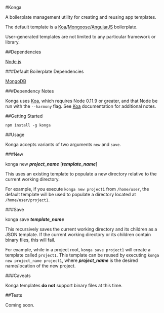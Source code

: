 #Konga

A boilerplate management utility for creating and reusing app templates.

The default template is a [Koa](http://koajs.com/)/[Mongoose](http://mongoosejs.com/)/[AngularJS](https://angularjs.org/) boilerplate.

User-generated templates are not limited to any particular framework or library.

##Dependencies

[Node.js](https://nodejs.org/)  

###Default Boilerplate Dependencies

[MongoDB](http://www.mongodb.org/)  

###Dependency Notes

Konga uses [Koa](http://koajs.com/), which requires Node 0.11.9 or greater, and that Node be run with the `--harmony` flag. See [Koa](http://koajs.com/) documentation for additional notes.

##Getting Started

```npm install -g konga```

##Usage

Konga accepts variants of two arguments ```new``` and ```save```.  

###New

konga new ***project_name*** [***template_name***]  

This uses an existing template to populate a new directory relative to the current working directory.  

For example, if you execute ```konga new project1``` from ```/home/user```, the default template will be used to populate a directory located at ```/home/user/project1```.  

###Save

konga save ***template_name***  

This recursively saves the current working directory and its children as a JSON template. If the current working directory or its children contain binary files, this will fail.  

For example, while in a project root, ```konga save project1``` will create a template called ```project1```. This template can be reused by executing ```konga new project_name project1```, where ***project_name*** is the desired name/location of the new project.  

###Caveats

Konga templates **do not** support binary files at this time.

##Tests

Coming soon.  